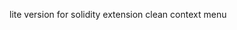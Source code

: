 <!--
 * @Author: Zixuan Tan
 * @Date: 2021-06-01 16:29:47
 * @LastEditors: Zixuan Tan
 * @LastEditTime: 2021-06-01 17:50:44
 * @Description: 
 * @FilePath: /solidity-lite/README.md
-->
lite version for solidity extension
clean context menu